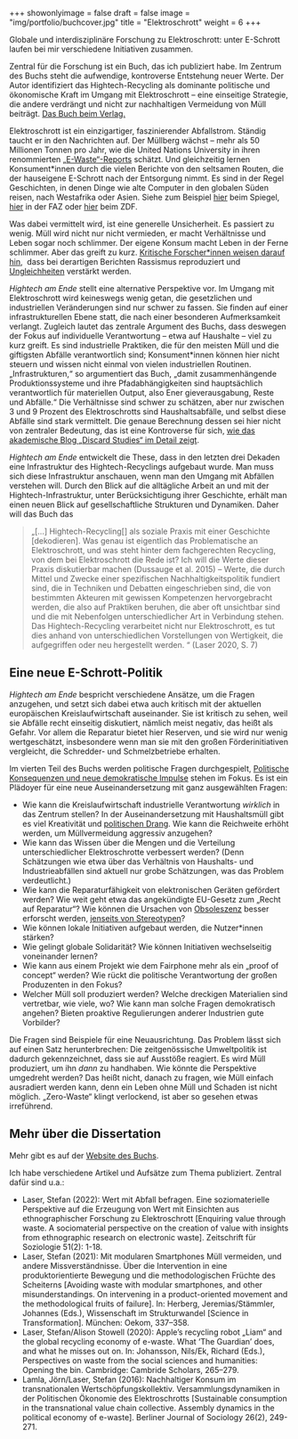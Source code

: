 +++
showonlyimage = false
draft = false
image = "img/portfolio/buchcover.jpg"
title = "Elektroschrott"
weight = 6
+++

Globale und interdisziplinäre Forschung zu Elektroschrott: unter E-Schrott laufen bei mir verschiedene Initiativen zusammen.
<!--more-->
Zentral für die Forschung ist ein Buch, das ich publiziert habe.
Im Zentrum des Buchs steht die aufwendige, kontroverse Entstehung neuer Werte. Der Autor identifiziert das Hightech-Recycling als dominante politische und ökonomische Kraft im Umgang mit Elektroschrott – eine einseitige Strategie, die andere verdrängt und nicht zur nachhaltigen Vermeidung von Müll beiträgt.
[Das Buch beim Verlag.](https://link.springer.com/book/10.1007/978-3-658-30295-5?utm_campaign=sl-buybox_bookPage_print&utm_medium=referral&utm_source=springerlink#otherversion=9783658302948)

Elektroschrott ist ein einzigartiger, faszinierender Abfallstrom. Ständig taucht er in den Nachrichten auf. Der Müllberg wächst – mehr als 50 Millionen Tonnen pro Jahr, wie die United Nations University in ihren renommierten [„E-Waste“-Reports](https://unu.edu/keyword/e-waste) schätzt. Und gleichzeitig lernen Konsument*innen durch die vielen Berichte von den seltsamen Routen, die der hauseigene E-Schrott nach der Entsorgung nimmt. Es sind in der Regel Geschichten, in denen Dinge wie alte Computer in den globalen Süden reisen, nach Westafrika oder Asien. Siehe zum Beispiel [hier](https://www.spiegel.de/wirtschaft/elektroschrott-in-afrika-recyclingmethoden-schaden-a-1085773.html) beim Spiegel, [hier](http://www.faz.net/1.6610) in der FAZ oder [hier](https://www.zdf.de/dokumentation/zdfinfo-doku/gefaehrlicher-elektroschrott-endstation-afrika-102.html) beim ZDF.

Was dabei vermittelt wird, ist eine generelle Unsicherheit. Es passiert zu wenig. Müll wird nicht nur nicht vermieden, er macht Verhältnisse und Leben sogar noch schlimmer. Der eigene Konsum macht Leben in der Ferne schlimmer. Aber das greift zu kurz. [Kritische Forscher*innen weisen darauf hin](https://www.smart.uio.no/blog/welcome-to-sodom.html),  dass bei derartigen Berichten Rassismus reproduziert und [Ungleichheiten](https://www.mattersburgerkreis.at/site/de/shop/jepeinzelheftedigital/shop.item/1925.html) verstärkt werden.

_Hightech am Ende_ stellt eine alternative Perspektive vor. Im Umgang mit Elektroschrott wird keineswegs wenig getan, die gesetzlichen und industriellen Veränderungen sind nur schwer zu fassen. Sie finden auf einer infrastrukturellen Ebene statt, die nach einer besonderen Aufmerksamkeit verlangt. Zugleich lautet das zentrale Argument des Buchs, dass deswegen der Fokus auf individuelle Verantwortung – etwa auf Haushalte – viel zu kurz greift. Es sind industrielle Praktiken, die für den meisten Müll und die giftigsten Abfälle verantwortlich sind; Konsument*innen können hier nicht steuern und wissen nicht einmal von vielen industriellen Routinen. „Infrastrukturen,“ so argumentiert das Buch, „damit zusammenhängende Produktionssysteme und ihre Pfadabhängigkeiten sind hauptsächlich verantwortlich für materiellen Output, also Ener gieverausgabung, Reste und Abfälle.“ Die Verhältnisse sind schwer zu schätzen, aber nur zwischen 3 und 9 Prozent des Elektroschrotts sind Haushaltsabfälle, und selbst diese Abfälle sind stark vermittelt. Die genaue Berechnung dessen sei hier nicht von zentraler Bedeutung, das ist eine Kontroverse für sich, [wie das akademische Blog „Discard Studies“ im Detail zeigt](https://discardstudies.com/2016/03/02/municipal-versus-industrial-waste-a-3-97-ratio-or-something-else-entirely/).

_Hightech am Ende_ entwickelt die These, dass in den letzten drei Dekaden eine Infrastruktur des Hightech-Recyclings aufgebaut wurde. Man muss sich diese Infrastruktur anschauen, wenn man den Umgang mit Abfällen verstehen will. Durch den Blick auf die alltägliche Arbeit an und mit der Hightech-Infrastruktur, unter Berücksichtigung ihrer Geschichte, erhält man einen neuen Blick auf gesellschaftliche Strukturen und Dynamiken. Daher will das Buch das

> „\[…\] Hightech-Recycling\[\] als soziale Praxis mit einer Geschichte \[dekodieren\]. Was genau ist eigentlich das Problematische an Elektroschrott, und was steht hinter dem fachgerechten Recycling, von dem bei Elektroschrott die Rede ist? Ich will die Werte dieser Praxis diskutierbar machen (Dussauge et al. 2015) – Werte, die durch Mittel und Zwecke einer spezifischen Nachhaltigkeitspolitik fundiert sind, die in Techniken und Debatten eingeschrieben sind, die von bestimmten Akteuren mit gewissen Kompetenzen hervorgebracht werden, die also auf Praktiken beruhen, die aber oft unsichtbar sind und die mit Nebenfolgen unterschiedlicher Art in Verbindung stehen. Das Hightech-Recycling verarbeitet nicht nur Elektroschrott, es tut dies anhand von unterschiedlichen Vorstellungen von Wertigkeit, die aufgegriffen oder neu hergestellt werden. “ (Laser 2020, S. 7)

## Eine neue E-Schrott-Politik

_Hightech am Ende_ bespricht verschiedene Ansätze, um die Fragen anzugehen, und setzt sich dabei etwa auch kritisch mit der aktuellen europäischen Kreislaufwirtschaft auseinander. Sie ist kritisch zu sehen, weil sie Abfälle recht einseitig diskutiert, nämlich meist negativ, das heißt als Gefahr. Vor allem die Reparatur bietet hier Reserven, und sie wird nur wenig wertgeschätzt, insbesondere wenn man sie mit den großen Förderinitiativen vergleicht, die Schredder- und Schmelzbetriebe erhalten.

Im vierten Teil des Buchs werden politische Fragen durchgespielt, [Politische Konsequenzen und neue demokratische Impulse](https://link.springer.com/chapter/10.1007/978-3-658-30295-5_13) stehen im Fokus. Es ist ein Plädoyer für eine neue Auseinandersetzung mit ganz ausgewählten Fragen:

* Wie kann die Kreislaufwirtschaft industrielle Verantwortung _wirklich_ in das Zentrum stellen? In der Auseinandersetzung mit Haushaltsmüll gibt es viel Kreativität und [politischen Drang](https://eeb.org/library/explained-europes-new-waste-prevention-and-reuse-laws/). Wie kann die Reichweite erhöht werden, um Müllvermeidung aggressiv anzugehen?
* Wie kann das Wissen über die Mengen und die Verteilung unterschiedlicher Elektroschrotte verbessert werden? (Denn Schätzungen wie etwa über das Verhältnis von Haushalts- und Industrieabfällen sind aktuell nur grobe Schätzungen, was das Problem verdeutlicht.)
* Wie kann die Reparaturfähigkeit von elektronischen Geräten gefördert werden? Wie weit geht etwa das angekündigte EU-Gesetz zum „Recht auf Reparatur“? Wie können die Ursachen von [Obsoleszenz](https://challengeobsolescence.info/) besser erforscht werden, [jenseits von Stereotypen](https://www.degruyter.com/view/book/9783839438602/10.14361/9783839438602-002.xml)?
* Wie können lokale Initiativen aufgebaut werden, die Nutzer*innen stärken?
* Wie gelingt globale Solidarität? Wie können Initiativen wechselseitig voneinander lernen?
* Wie kann aus einem Projekt wie dem Fairphone mehr als ein „proof of concept“ werden? Wie rückt die politische Verantwortung der großen Produzenten in den Fokus?
* Welcher Müll soll produziert werden? Welche dreckigen Materialien sind vertretbar, wie viele, wo? Wie kann man solche Fragen demokratisch angehen? Bieten proaktive Regulierungen anderer Industrien gute Vorbilder?

Die Fragen sind Beispiele für eine Neuausrichtung. Das Problem lässt sich auf einen Satz herunterbrechen: Die zeitgenössische Umweltpolitik ist dadurch gekennzeichnet, dass sie auf Ausstöße reagiert. Es wird Müll produziert, um ihn _dann_ zu handhaben. Wie könnte die Perspektive umgedreht werden? Das heißt nicht, danach zu fragen, wie Müll einfach ausradiert werden kann, denn ein Leben ohne Müll und Schaden ist nicht möglich. „Zero-Waste“ klingt verlockend, ist aber so gesehen etwas irreführend.

## Mehr über die Dissertation

Mehr gibt es auf der [Website des Buchs](https://hightech-am-ende.de/en).

Ich habe verschiedene Artikel und Aufsätze zum Thema publiziert. Zentral dafür sind u.a.:
- Laser, Stefan (2022): Wert mit Abfall befragen. Eine soziomaterielle Perspektive auf die Erzeugung von Wert mit Einsichten aus ethnographischer Forschung zu Elektroschrott \[Enquiring value through waste. A sociomaterial perspective on the creation of value with insights from ethnographic research on electronic waste\]. Zeitschrift für Soziologie 51(2): 1-18.
- Laser, Stefan (2021): Mit modularen Smartphones Müll vermeiden, und andere Missverständnisse. Über die Intervention in eine produktorientierte Bewegung und die methodologischen Früchte des Scheiterns \[Avoiding waste with modular smartphones, and other misunderstandings. On intervening in a product-oriented movement and the methodological fruits of failure\]. In: Herberg, Jeremias/Stämmler, Johannes (Eds.), Wissenschaft im Strukturwandel \[Science in Transformation\]. München: Oekom, 337–358.
- Laser, Stefan/Alison Stowell (2020): Apple’s recycling robot „Liam“ and the global recycling economy of e-waste. What ‘The Guardian’ does, and what he misses out on. In: Johansson, Nils/Ek, Richard (Eds.), Perspectives on waste from the social sciences and humanities: Opening the bin. Cambridge: Cambride Scholars, 265–279.
- Lamla, Jörn/Laser, Stefan (2016): Nachhaltiger Konsum im transnationalen Wertschöpfungskollektiv. Versammlungsdynamiken in der Politischen Ökonomie des Elektroschrotts \[Sustainable consumption in the transnational value chain collective. Assembly dynamics in the political economy of e-waste\]. Berliner Journal of Sociology 26(2), 249-271.
